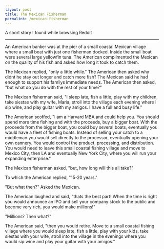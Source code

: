 ```yaml
---
layout: post
title: The Mexican Fisherman
permalink: /mexican-fisherman
---
```

A short story I found while browsing Reddit

---
 An American banker was at the pier of a small coastal Mexican village where a small boat with just one fisherman docked. Inside the small boat were several large yellowfin tuna. The American complimented the Mexican on the quality of his fish and asked how long it took to catch them.

The Mexican replied, "only a little while." The American then asked why didnt he stay out longer and catch more fish? The Mexican said he had enough to support his familys immediate needs. The American then asked, "but what do you do with the rest of your time?"

The Mexican fisherman said, "I sleep late, fish a little, play with my children, take siestas with my wife, Maria, stroll into the village each evening where I sip wine, and play guitar with my amigos. I have a full and busy life." 

The American scoffed, "I am a Harvard MBA and could help you. You should spend more time fishing and with the proceeds, buy a bigger boat. With the proceeds from the bigger boat, you could buy several boats, eventually you would have a fleet of fishing boats. Instead of selling your catch to a middleman you would sell directly to the processor, eventually opening your own cannery. You would control the product, processing, and distribution. You would need to leave this small coastal fishing village and move to Mexico City, then LA and eventually New York City, where you will run your expanding enterprise."

The Mexican fisherman asked, "but, how long will this all take?"

To which the American replied, "15-20 years."

"But what then?" Asked the Mexican.

The American laughed and said, "thats the best part! When the time is right you would announce an IPO and sell your company stock to the public and become very rich, you would make millions!"

"Millions? Then what?"

The American said, "then you would retire. Move to a small coastal fishing village where you would sleep late, fish a little, play with your kids, take siestas with your wife, stroll into the village in the evenings where you would sip wine and play your guitar with your amigos."